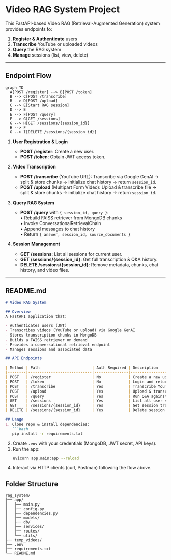 # Video RAG System Project

This FastAPI-based Video RAG (Retrieval-Augmented Generation) system provides endpoints to:

1. **Register & Authenticate** users
2. **Transcribe** YouTube or uploaded videos
3. **Query** the RAG system
4. **Manage** sessions (list, view, delete)

---

## Endpoint Flow

```mermaid
graph TD
  A[POST /register] --> B[POST /token]
  B --> C[POST /transcribe]
  B --> D[POST /upload]
  C --> E[Start RAG session]
  D --> E
  E --> F[POST /query]
  E --> G[GET /sessions]
  G --> H[GET /sessions/{session_id}]
  H --> F
  G --> I[DELETE /sessions/{session_id}]
```

1. **User Registration & Login**  
   - **POST /register**: Create a new user.  
   - **POST /token**: Obtain JWT access token.

2. **Video Transcription**  
   - **POST /transcribe** (YouTube URL): Transcribe via Google GenAI → split & store chunks → initialize chat history → return `session_id`.  
   - **POST /upload** (Multipart Form Video): Upload & transcribe file → split & store chunks → initialize chat history → return `session_id`.

3. **Query RAG System**  
   - **POST /query** with `{ session_id, query }`:  
     • Rebuild FAISS retriever from MongoDB chunks  
     • Invoke ConversationalRetrievalChain  
     • Append messages to chat history  
     • Return `{ answer, session_id, source_documents }`

4. **Session Management**  
   - **GET /sessions**: List all sessions for current user.  
   - **GET /sessions/{session_id}**: Get full transcription & Q&A history.  
   - **DELETE /sessions/{session_id}**: Remove metadata, chunks, chat history, and video files.

---

## README.md

```markdown
# Video RAG System

## Overview
A FastAPI application that:

- Authenticates users (JWT)
- Transcribes videos (YouTube or upload) via Google GenAI
- Stores transcription chunks in MongoDB
- Builds a FAISS retriever on demand
- Provides a conversational retrieval endpoint
- Manages sessions and associated data

## API Endpoints

| Method | Path                       | Auth Required | Description                                   |
|--------|----------------------------|---------------|-----------------------------------------------|
| POST   | /register                  | No            | Create a new user                             |
| POST   | /token                     | No            | Login and return JWT token                    |
| POST   | /transcribe                | Yes           | Transcribe YouTube video and init session     |
| POST   | /upload                    | Yes           | Upload & transcribe video file                |
| POST   | /query                     | Yes           | Run Q&A against a session                     |
| GET    | /sessions                  | Yes           | List all user sessions                        |
| GET    | /sessions/{session_id}     | Yes           | Get session transcription & chat history      |
| DELETE | /sessions/{session_id}     | Yes           | Delete session & all associated data          |

## Usage
1. Clone repo & install dependencies:
   ```bash
   pip install -r requirements.txt
   ```
2. Create `.env` with your credentials (MongoDB, JWT secret, API keys).
3. Run the app:
   ```bash
   uvicorn app.main:app --reload
   ```
4. Interact via HTTP clients (curl, Postman) following the flow above.

## Folder Structure
```
rag_system/
├── app/
│   ├── main.py
│   ├── config.py
│   ├── dependencies.py
│   ├── models/
│   ├── db/
│   ├── services/
│   ├── routes/
│   └── utils/
├── temp_videos/
├── .env
├── requirements.txt
└── README.md
```
```
```
